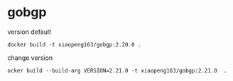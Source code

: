 # gobgp

version default

```
docker build -t xiaopeng163/gobgp:2.20.0 .
```

change version

```
ocker build --build-arg VERSION=2.21.0 -t xiaopeng163/gobgp:2.21.0  .
```
